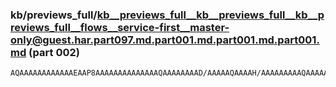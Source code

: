 ### kb/previews_full/kb__previews_full__kb__previews_full__kb__previews_full__flows__service-first__master-only@guest.har.part097.md.part001.md.part001.md.part001.md (part 002)

```md
AQAAAAAAAAAAAAEAAP8AAAAAAAAAAAAAAQAAAAAAAAD/AAAAAQAAAAH/AAAAAAAAAQAAAAAAAAABAAAAAAAAAAAAAAAAAAEAAQAAAAAAAAABAAAAAAAAAAEAAAAAAAAA/wAAAAEBAAAB/wAAAAEAAAH/AA
```

```
